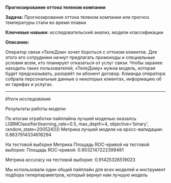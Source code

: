 **Прогнозирование оттока телеком компании**

**Задача:** Прогнозирование оттока телеком компании или прогноз температуры стали во время плавки

**Ключевые навыки:** исследовательский анализ, модели классификации

**Описание:** 

Оператор связи «ТелеДом» хочет бороться с оттоком клиентов. Для этого его сотрудники начнут предлагать промокоды и специальные условия всем, кто планирует отказаться от услуг связи. Чтобы заранее находить таких пользователей, «ТелеДому» нужна модель, которая будет предсказывать, разорвёт ли абонент договор. Команда оператора собрала персональные данные о некоторых клиентах, информацию об их тарифах и услугах.

---

*Итоги исследования*

Результаты работы модели:

По итогам отработки пайплайна лучшей моделью оказалсь LGBMClassifier(learning_rate=0.5, max_depth=4, objective='binary', random_state=200524))]) Метрика лучшей модели на кросс-валидации: 0.8837914334616294

На тестовой выборке Метрика Площадь ROC-кривой на тестовой выборке: Площадь ROC-кривой: 0.9032147222399481

Метрика accuracy на тестовой выборке: 0.91425326519023

Мы использовали один общий пайплайн для всех моделей и инструмент подбора гиперпараметров, который вернул нам лучшую модель
